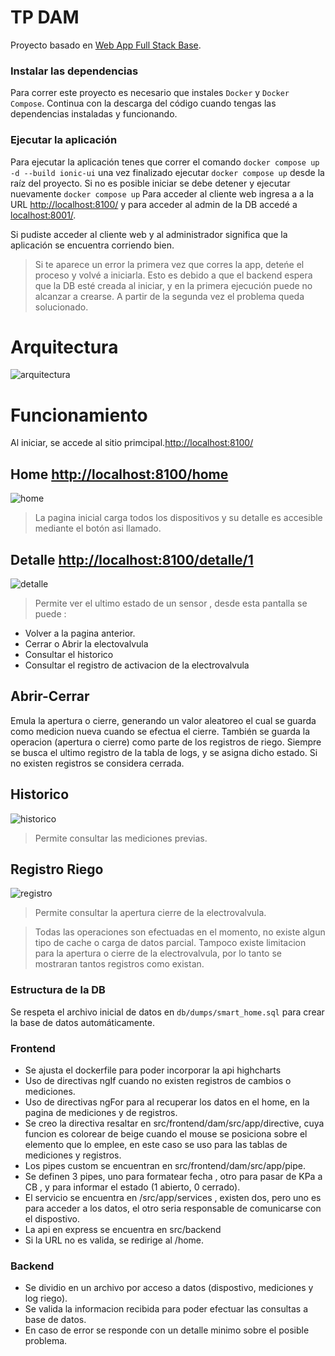 TP DAM
========================================

Proyecto basado en [Web App Full Stack Base](https://github.com/gotoiot/app-fullstack-base).

### Instalar las dependencias

Para correr este proyecto es necesario que instales `Docker` y `Docker Compose`. 
Continua con la descarga del código cuando tengas las dependencias instaladas y funcionando.

### Ejecutar la aplicación

Para ejecutar la aplicación tenes que correr el comando `docker compose up -d --build ionic-ui` una vez finalizado ejecutar `docker compose up` desde la raíz del proyecto. 
Si no es posible iniciar se debe detener y ejecutar nuevamente `docker compose up`
Para acceder al cliente web ingresa a a la URL [http://localhost:8100/](http://localhost:8100/) y para acceder al admin de la DB accedé a [localhost:8001/](http://localhost:8001/). 

Si pudiste acceder al cliente web y al administrador significa que la aplicación se encuentra corriendo bien. 

> Si te aparece un error la primera vez que corres la app, deteńe el proceso y volvé a iniciarla. Esto es debido a que el backend espera que la DB esté creada al iniciar, y en la primera ejecución puede no alcanzar a crearse. A partir de la segunda vez el problema queda solucionado.

# Arquitectura
![arquitectura](doc/arquitectura.png)

# Funcionamiento
Al iniciar, se accede al sitio primcipal.[http://localhost:8100/](http://localhost:8100/)
## Home [http://localhost:8100/home](http://localhost:8100/home) 
![home](doc/home.png)
> La pagina inicial carga todos los dispositivos y su detalle es accesible mediante el botón asi llamado.

## Detalle  [http://localhost:8100/detalle/1](http://localhost:8100/detalle/1)
![detalle](doc/detalle.png)
>Permite ver el ultimo estado de un sensor , desde esta pantalla se puede :
- Volver a la pagina anterior.
- Cerrar o Abrir la electovalvula
- Consultar el historico
- Consultar el registro de activacion de la electrovalvula

## Abrir-Cerrar
 
 Emula la apertura o cierre, generando un valor aleatoreo el cual se guarda como medicion nueva cuando se efectua el cierre.
 También se guarda la operacion (apertura o cierre) como parte de los registros de riego.
 Siempre se busca el ultimo registro de la tabla de logs, y se asigna dicho estado. Si no existen registros se considera cerrada.

## Historico
![historico](doc/historico.png)
>Permite consultar las mediciones previas.

## Registro Riego
![registro](doc/registro.png)
>Permite consultar la apertura cierre de la electrovalvula.

>Todas las operaciones son efectuadas en el momento, no existe algun tipo de cache o carga de datos parcial.
Tampoco existe limitacion para la apertura o cierre de la electrovalvula, por lo tanto se mostraran tantos registros como existan.

### Estructura de la DB

Se respeta el archivo inicial de datos en `db/dumps/smart_home.sql` para crear la base de datos automáticamente.

### Frontend
* Se ajusta el dockerfile para poder incorporar la api highcharts
* Uso de directivas ngIf cuando no existen registros de cambios o mediciones.
* Uso de directivas ngFor para al recuperar los datos en el home, en la pagina de mediciones y de registros.
* Se creo la directiva resaltar en src/frontend/dam/src/app/directive, cuya funcion es colorear de beige cuando el mouse se posiciona sobre el elemento que lo emplee, en este caso se uso para las tablas de mediciones y registros.
* Los pipes custom se encuentran en src/frontend/dam/src/app/pipe.
* Se definen 3 pipes, uno para formatear fecha , otro para pasar de KPa a CB , y para informar el estado (1 abierto, 0 cerrado).
* El servicio se encuentra en /src/app/services , existen dos, pero uno es para acceder a los datos, el otro seria responsable de comunicarse con el dispostivo.
* La api en express se encuentra en src/backend
* Si la URL no es valida, se redirige al /home.

### Backend
* Se dividio en un archivo por acceso a datos (dispostivo, mediciones y log riego).
* Se valida la informacion recibida para poder efectuar las consultas a base de datos.
* En caso de error se responde con un detalle minimo sobre el posible problema.
